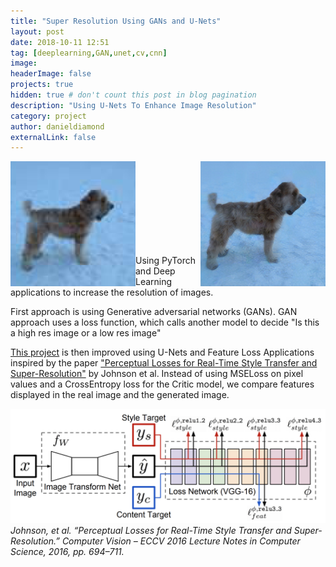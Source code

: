 ```yaml
---
title: "Super Resolution Using GANs and U-Nets"
layout: post
date: 2018-10-11 12:51
tag: [deeplearning,GAN,unet,cv,cnn]
image:
headerImage: false
projects: true
hidden: true # don't count this post in blog pagination
description: "Using U-Nets To Enhance Image Resolution"
category: project
author: danieldiamond
externalLink: false
---
```


<img src="https://raw.githubusercontent.com/danieldiamond/dl-projects/master/super-resolution/images/dog_lr.png" width="200" height="200" align="left" />
<img src="https://raw.githubusercontent.com/danieldiamond/dl-projects/master/super-resolution/images/dog_hr.png" width="200" height="200" align="right" />
<br><br><br><br><br><br><br><br>

Using PyTorch and Deep Learning applications to increase the resolution of images.

First approach is using Generative adversarial networks (GANs). GAN approach uses a loss function, which calls another model to decide "Is this a high res image or a low res image"

[This project](https://danieldiamond.github.io/dl-projects/) is then improved using U-Nets and Feature Loss Applications inspired by the paper ["Perceptual Losses for Real-Time Style Transfer and Super-Resolution"](https://arxiv.org/pdf/1603.08155.pdf) by Johnson et al. Instead of using MSELoss on pixel values and a CrossEntropy loss for the Critic model, we compare features displayed in the real image and the generated image.

<img src="https://raw.githubusercontent.com/danieldiamond/dl-projects/66cc8ddb1578bc56ca9ad34f7e2c269bbcac87b7/super-resolution/images/perc.png" />
<i>Johnson, et al. “Perceptual Losses for Real-Time Style Transfer and Super-Resolution.” Computer Vision – ECCV 2016 Lecture Notes in Computer Science, 2016, pp. 694–711.</i>
